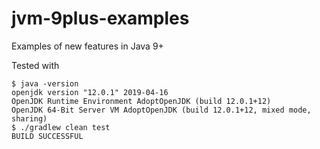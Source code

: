 # jvm-9plus-examples
Examples of new features in Java 9+

Tested with
```
$ java -version
openjdk version "12.0.1" 2019-04-16
OpenJDK Runtime Environment AdoptOpenJDK (build 12.0.1+12)
OpenJDK 64-Bit Server VM AdoptOpenJDK (build 12.0.1+12, mixed mode, sharing)
$ ./gradlew clean test
BUILD SUCCESSFUL
```